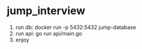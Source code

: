 # jump_interview
1. run db: docker run -p 5432:5432 jump-database
2. run api: go run api/main.go
3. enjoy
